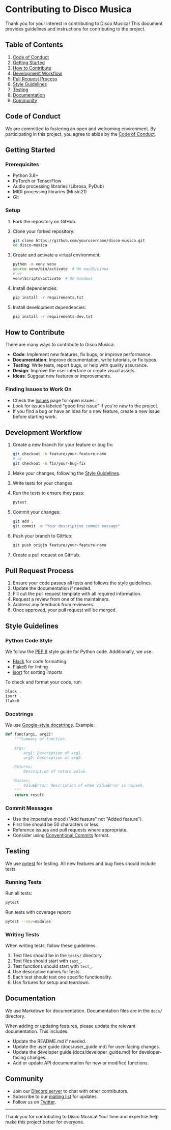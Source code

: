 # Contributing to Disco Musica

Thank you for your interest in contributing to Disco Musica! This document provides guidelines and instructions for contributing to the project.

## Table of Contents

1. [Code of Conduct](#code-of-conduct)
2. [Getting Started](#getting-started)
3. [How to Contribute](#how-to-contribute)
4. [Development Workflow](#development-workflow)
5. [Pull Request Process](#pull-request-process)
6. [Style Guidelines](#style-guidelines)
7. [Testing](#testing)
8. [Documentation](#documentation)
9. [Community](#community)

## Code of Conduct

We are committed to fostering an open and welcoming environment. By participating in this project, you agree to abide by the [Code of Conduct](CODE_OF_CONDUCT.md).

## Getting Started

### Prerequisites

- Python 3.8+
- PyTorch or TensorFlow
- Audio processing libraries (Librosa, PyDub)
- MIDI processing libraries (Music21)
- Git

### Setup

1. Fork the repository on GitHub.
2. Clone your forked repository:
   ```bash
   git clone https://github.com/yourusername/disco-musica.git
   cd disco-musica
   ```

3. Create and activate a virtual environment:
   ```bash
   python -m venv venv
   source venv/bin/activate  # On macOS/Linux
   # or
   venv\Scripts\activate  # On Windows
   ```

4. Install dependencies:
   ```bash
   pip install -r requirements.txt
   ```

5. Install development dependencies:
   ```bash
   pip install -r requirements-dev.txt
   ```

## How to Contribute

There are many ways to contribute to Disco Musica:

- **Code**: Implement new features, fix bugs, or improve performance.
- **Documentation**: Improve documentation, write tutorials, or fix typos.
- **Testing**: Write tests, report bugs, or help with quality assurance.
- **Design**: Improve the user interface or create visual assets.
- **Ideas**: Suggest new features or improvements.

### Finding Issues to Work On

- Check the [Issues](https://github.com/yourusername/disco-musica/issues) page for open issues.
- Look for issues labeled "good first issue" if you're new to the project.
- If you find a bug or have an idea for a new feature, create a new issue before starting work.

## Development Workflow

1. Create a new branch for your feature or bug fix:
   ```bash
   git checkout -b feature/your-feature-name
   # or
   git checkout -b fix/your-bug-fix
   ```

2. Make your changes, following the [Style Guidelines](#style-guidelines).

3. Write tests for your changes.

4. Run the tests to ensure they pass:
   ```bash
   pytest
   ```

5. Commit your changes:
   ```bash
   git add .
   git commit -m "Your descriptive commit message"
   ```

6. Push your branch to GitHub:
   ```bash
   git push origin feature/your-feature-name
   ```

7. Create a pull request on GitHub.

## Pull Request Process

1. Ensure your code passes all tests and follows the style guidelines.
2. Update the documentation if needed.
3. Fill out the pull request template with all required information.
4. Request a review from one of the maintainers.
5. Address any feedback from reviewers.
6. Once approved, your pull request will be merged.

## Style Guidelines

### Python Code Style

We follow the [PEP 8](https://www.python.org/dev/peps/pep-0008/) style guide for Python code. Additionally, we use:

- [Black](https://black.readthedocs.io/) for code formatting
- [Flake8](https://flake8.pycqa.org/) for linting
- [isort](https://pycqa.github.io/isort/) for sorting imports

To check and format your code, run:
```bash
black .
isort .
flake8
```

### Docstrings

We use [Google-style docstrings](https://sphinxcontrib-napoleon.readthedocs.io/en/latest/example_google.html). Example:

```python
def func(arg1, arg2):
    """Summary of function.

    Args:
        arg1: Description of arg1.
        arg2: Description of arg2.

    Returns:
        Description of return value.

    Raises:
        ValueError: Description of when ValueError is raised.
    """
    return result
```

### Commit Messages

- Use the imperative mood ("Add feature" not "Added feature").
- First line should be 50 characters or less.
- Reference issues and pull requests where appropriate.
- Consider using [Conventional Commits](https://www.conventionalcommits.org/) format.

## Testing

We use [pytest](https://pytest.org/) for testing. All new features and bug fixes should include tests.

### Running Tests

Run all tests:
```bash
pytest
```

Run tests with coverage report:
```bash
pytest --cov=modules
```

### Writing Tests

When writing tests, follow these guidelines:

1. Test files should be in the `tests/` directory.
2. Test files should start with `test_`.
3. Test functions should start with `test_`.
4. Use descriptive names for tests.
5. Each test should test one specific functionality.
6. Use fixtures for setup and teardown.

## Documentation

We use Markdown for documentation. Documentation files are in the `docs/` directory.

When adding or updating features, please update the relevant documentation. This includes:

- Update the README.md if needed.
- Update the user guide (docs/user_guide.md) for user-facing changes.
- Update the developer guide (docs/developer_guide.md) for developer-facing changes.
- Add or update API documentation for new or modified functions.

## Community

- Join our [Discord server](https://discord.gg/your-discord-invite) to chat with other contributors.
- Subscribe to our [mailing list](mailto:your-mailing-list@example.com) for updates.
- Follow us on [Twitter](https://twitter.com/your-twitter-handle).

---

Thank you for contributing to Disco Musica! Your time and expertise help make this project better for everyone.